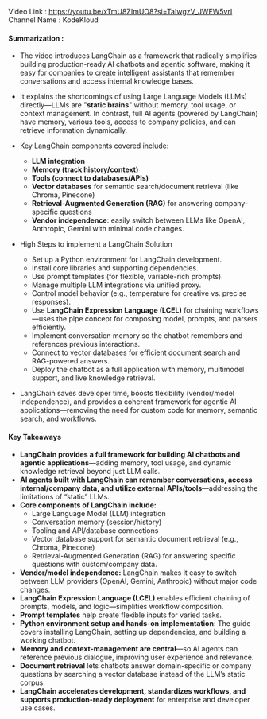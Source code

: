 Video Link : https://youtu.be/xTmU8ZImUO8?si=TaIwgzV_JWFW5vrI
Channel Name : KodeKloud 

#### Summarization :

- The video introduces LangChain as a framework that radically simplifies building production-ready AI chatbots and agentic software, making it easy for companies to create intelligent assistants that remember conversations and access internal knowledge bases.
- It explains the shortcomings of using Large Language Models (LLMs) directly—LLMs are "**static brains**" without memory, tool usage, or context management. In contrast, full AI agents (powered by LangChain) have memory, various tools, access to company policies, and can retrieve information dynamically.
    
- Key LangChain components covered include:
    - **LLM integration**
    - **Memory (track history/context)**
    - **Tools (connect to databases/APIs)**
    - **Vector databases** for semantic search/document retrieval (like Chroma, Pinecone)
    - **Retrieval-Augmented Generation (RAG)** for answering company-specific questions
    - **Vendor independence**: easily switch between LLMs like OpenAI, Anthropic, Gemini with minimal code changes.
        
- High Steps to implement a LangChain Solution 
    - Set up a Python environment for LangChain development.
    - Install core libraries and supporting dependencies.
    - Use prompt templates (for flexible, variable-rich prompts).
    - Manage multiple LLM integrations via unified proxy.
    - Control model behavior (e.g., temperature for creative vs. precise responses).
    - Use **LangChain Expression Language (LCEL)** for chaining workflows—uses the pipe concept for composing model, prompts, and parsers efficiently.
    - Implement conversation memory so the chatbot remembers and references previous interactions.
    - Connect to vector databases for efficient document search and RAG-powered answers.
    - Deploy the chatbot as a full application with memory, multimodel support, and live knowledge retrieval.
        
- LangChain saves developer time, boosts flexibility (vendor/model independence), and provides a coherent framework for agentic AI applications—removing the need for custom code for memory, semantic search, and workflows.​
#### Key Takeaways

- **LangChain provides a full framework for building AI chatbots and agentic applications**—adding memory, tool usage, and dynamic knowledge retrieval beyond just LLM calls.
- **AI agents built with LangChain can remember conversations, access internal/company data, and utilize external APIs/tools**—addressing the limitations of “static” LLMs.
- **Core components of LangChain include:**
    - Large Language Model (LLM) integration
    - Conversation memory (session/history)
    - Tooling and API/database connections
    - Vector database support for semantic document retrieval (e.g., Chroma, Pinecone)
    - Retrieval-Augmented Generation (RAG) for answering specific questions with custom/company data.
- **Vendor/model independence:** LangChain makes it easy to switch between LLM providers (OpenAI, Gemini, Anthropic) without major code changes.
- **LangChain Expression Language (LCEL)** enables efficient chaining of prompts, models, and logic—simplifies workflow composition.
- **Prompt templates** help create flexible inputs for varied tasks.
- **Python environment setup and hands-on implementation**: The guide covers installing LangChain, setting up dependencies, and building a working chatbot.
- **Memory and context-management are central**—so AI agents can reference previous dialogue, improving user experience and relevance.
- **Document retrieval** lets chatbots answer domain-specific or company questions by searching a vector database instead of the LLM’s static corpus.
- **LangChain accelerates development, standardizes workflows, and supports production-ready deployment** for enterprise and developer use cases.​